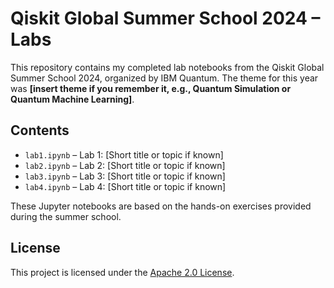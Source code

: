 # Qiskit Global Summer School 2024 – Labs

This repository contains my completed lab notebooks from the Qiskit Global Summer School 2024, organized by IBM Quantum. The theme for this year was **[insert theme if you remember it, e.g., Quantum Simulation or Quantum Machine Learning]**.

## Contents

- `lab1.ipynb` – Lab 1: [Short title or topic if known]
- `lab2.ipynb` – Lab 2: [Short title or topic if known]
- `lab3.ipynb` – Lab 3: [Short title or topic if known]
- `lab4.ipynb` – Lab 4: [Short title or topic if known]

These Jupyter notebooks are based on the hands-on exercises provided during the summer school.

## License

This project is licensed under the [Apache 2.0 License](LICENSE).
